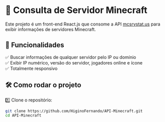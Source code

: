 # 🔎 Consulta de Servidor Minecraft  

Este projeto é um front-end React.js que consome a API [mcsrvstat.us](https://api.mcsrvstat.us/) para exibir informações de servidores Minecraft.  

## 🚀 Funcionalidades
✅ Buscar informações de qualquer servidor pelo IP ou domínio  
✅ Exibir IP numérico, versão do servidor, jogadores online e ícone  
✅ Totalmente responsivo  

## 🛠️ Como rodar o projeto

1️⃣ Clone o repositório:  
```bash
git clone https://github.com/HiginoFernando/API-Minecraft.git
cd API-Minecraft
